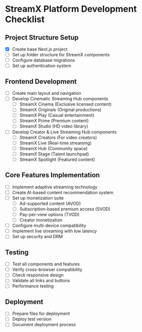 # StreamX Platform Development Checklist

## Project Structure Setup
- [x] Create base Next.js project
- [ ] Set up folder structure for StreamX components
- [ ] Configure database migrations
- [ ] Set up authentication system

## Frontend Development
- [ ] Create main layout and navigation
- [ ] Develop Cinematic Streaming Hub components
  - [ ] StreamX Cinema (Exclusive licensed content)
  - [ ] StreamX Originals (Original productions)
  - [ ] StreamX Play (Casual entertainment)
  - [ ] StreamX Prime (Premium content)
  - [ ] StreamX Studio (HD video library)
- [ ] Develop Creator & Live Streaming Hub components
  - [ ] StreamX Creators (For video creators)
  - [ ] StreamX Live (Real-time streaming)
  - [ ] StreamX Hub (Community space)
  - [ ] StreamX Stage (Talent launchpad)
  - [ ] StreamX Spotlight (Featured content)

## Core Features Implementation
- [ ] Implement adaptive streaming technology
- [ ] Create AI-based content recommendation system
- [ ] Set up monetization suite
  - [ ] Ad-supported content (AVOD)
  - [ ] Subscription-based premium access (SVOD)
  - [ ] Pay-per-view options (TVOD)
  - [ ] Creator monetization
- [ ] Configure multi-device compatibility
- [ ] Implement live streaming with low latency
- [ ] Set up security and DRM

## Testing
- [ ] Test all components and features
- [ ] Verify cross-browser compatibility
- [ ] Check responsive design
- [ ] Validate all links and buttons
- [ ] Performance testing

## Deployment
- [ ] Prepare files for deployment
- [ ] Deploy test version
- [ ] Document deployment process
